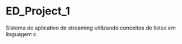 # ED_Project_1

<p>Sistema de aplicativo de streaming utilizando conceitos de listas em linguagem c</p>

